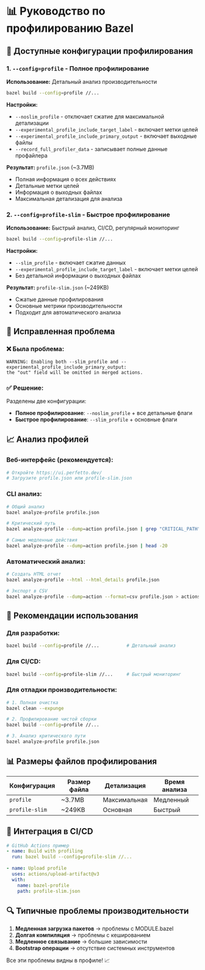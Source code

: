 # 📊 Руководство по профилированию Bazel

## 🎯 Доступные конфигурации профилирования

### 1. `--config=profile` - Полное профилирование
**Использование:** Детальный анализ производительности
```bash
bazel build --config=profile //...
```

**Настройки:**
- `--noslim_profile` - отключает сжатие для максимальной детализации
- `--experimental_profile_include_target_label` - включает метки целей
- `--experimental_profile_include_primary_output` - включает выходные файлы
- `--record_full_profiler_data` - записывает полные данные профайлера

**Результат:** `profile.json` (~3.7MB)
- Полная информация о всех действиях
- Детальные метки целей
- Информация о выходных файлах
- Максимальная детализация для анализа

### 2. `--config=profile-slim` - Быстрое профилирование  
**Использование:** Быстрый анализ, CI/CD, регулярный мониторинг
```bash
bazel build --config=profile-slim //...
```

**Настройки:**
- `--slim_profile` - включает сжатие данных
- `--experimental_profile_include_target_label` - включает метки целей
- Без детальной информации о выходных файлах

**Результат:** `profile-slim.json` (~249KB)
- Сжатые данные профилирования
- Основные метрики производительности
- Подходит для автоматического анализа

## 🔧 Исправленная проблема

### ❌ Была проблема:
```
WARNING: Enabling both --slim_profile and --experimental_profile_include_primary_output: 
the "out" field will be omitted in merged actions.
```

### ✅ Решение:
Разделены две конфигурации:
- **Полное профилирование**: `--noslim_profile` + все детальные флаги
- **Быстрое профилирование**: `--slim_profile` + основные флаги

## 📈 Анализ профилей

### Веб-интерфейс (рекомендуется):
```bash
# Откройте https://ui.perfetto.dev/
# Загрузите profile.json или profile-slim.json
```

### CLI анализ:
```bash
# Общий анализ
bazel analyze-profile profile.json

# Критический путь
bazel analyze-profile --dump=action profile.json | grep "CRITICAL_PATH"

# Самые медленные действия
bazel analyze-profile --dump=action profile.json | head -20
```

### Автоматический анализ:
```bash
# Создать HTML отчет
bazel analyze-profile --html --html_details profile.json

# Экспорт в CSV
bazel analyze-profile --dump=action --format=csv profile.json > actions.csv
```

## 🎯 Рекомендации использования

### Для разработки:
```bash
bazel build --config=profile //...          # Детальный анализ
```

### Для CI/CD:
```bash
bazel build --config=profile-slim //...     # Быстрый мониторинг
```

### Для отладки производительности:
```bash
# 1. Полная очистка
bazel clean --expunge

# 2. Профилирование чистой сборки
bazel build --config=profile //...

# 3. Анализ критического пути
bazel analyze-profile profile.json
```

## 📊 Размеры файлов профилирования

| Конфигурация | Размер файла | Детализация | Время анализа |
|-------------|-------------|-------------|---------------|
| `profile` | ~3.7MB | Максимальная | Медленный |
| `profile-slim` | ~249KB | Основная | Быстрый |

## 🚀 Интеграция в CI/CD

```yaml
# GitHub Actions пример
- name: Build with profiling
  run: bazel build --config=profile-slim //...
  
- name: Upload profile
  uses: actions/upload-artifact@v3
  with:
    name: bazel-profile
    path: profile-slim.json
```

## 🔍 Типичные проблемы производительности

1. **Медленная загрузка пакетов** → проблемы с MODULE.bazel
2. **Долгая компиляция** → проблемы с кешированием
3. **Медленное связывание** → большие зависимости
4. **Bootstrap операции** → отсутствие системных инструментов

Все эти проблемы видны в профиле! 📈
